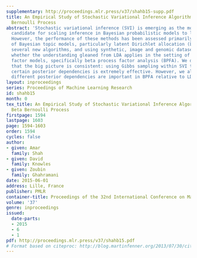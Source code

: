 ```yaml
---
supplementary: http://proceedings.mlr.press/v37/shahb15-supp.pdf
title: An Empirical Study of Stochastic Variational Inference Algorithms for the Beta
  Bernoulli Process
abstract: 'Stochastic variational inference (SVI) is emerging as the most promising
  candidate for scaling inference in Bayesian probabilistic models to large datasets.
  However, the performance of these methods has been assessed primarily in the context
  of Bayesian topic models, particularly latent Dirichlet allocation (LDA). Deriving
  several new algorithms, and using synthetic, image and genomic datasets, we investigate
  whether the understanding gleaned from LDA applies in the setting of sparse latent
  factor models, specifically beta process factor analysis (BPFA). We demonstrate
  that the big picture is consistent: using Gibbs sampling within SVI to maintain
  certain posterior dependencies is extremely effective. However, we also show that
  different posterior dependencies are important in BPFA relative to LDA.'
layout: inproceedings
series: Proceedings of Machine Learning Research
id: shahb15
month: 0
tex_title: An Empirical Study of Stochastic Variational Inference Algorithms for the
  Beta Bernoulli Process
firstpage: 1594
lastpage: 1603
page: 1594-1603
order: 1594
cycles: false
author:
- given: Amar
  family: Shah
- given: David
  family: Knowles
- given: Zoubin
  family: Ghahramani
date: 2015-06-01
address: Lille, France
publisher: PMLR
container-title: Proceedings of the 32nd International Conference on Machine Learning
volume: '37'
genre: inproceedings
issued:
  date-parts:
  - 2015
  - 6
  - 1
pdf: http://proceedings.mlr.press/v37/shahb15.pdf
# Format based on citeproc: http://blog.martinfenner.org/2013/07/30/citeproc-yaml-for-bibliographies/
---
```

